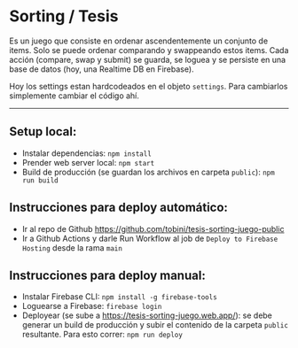 Sorting / Tesis
===

Es un juego que consiste en ordenar ascendentemente un conjunto de items. Solo se puede ordenar comparando y swappeando estos items.
Cada acción (compare, swap y submit) se guarda, se loguea y se persiste en una base de datos (hoy, una Realtime DB en Firebase).

Hoy los settings estan hardcodeados en el objeto `settings`. Para cambiarlos simplemente cambiar el código ahí. 

--- 

Setup local:
-----------
 - Instalar dependencias: `npm install`
 - Prender web server local: `npm start`
 - Build de producción (se guardan los archivos en carpeta `public`): `npm run build`


Instrucciones para deploy automático:
-----------
- Ir al repo de Github https://github.com/tobini/tesis-sorting-juego-public
- Ir a Github Actions y darle Run Workflow al job de `Deploy to Firebase Hosting` desde la rama `main`

Instrucciones para deploy manual:
---------------------------------
 - Instalar Firebase CLI:  `npm install -g firebase-tools` 
 - Loguearse a Firebase:  `firebase login` 
 - Deployear (se sube a https://tesis-sorting-juego.web.app/): se debe generar un build de producción y subir el contenido de la carpeta `public` resultante. Para esto correr:  `npm run deploy` 

